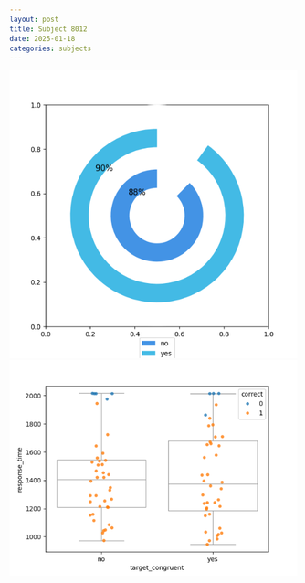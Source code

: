 ```yaml
---
layout: post
title: Subject 8012
date: 2025-01-18
categories: subjects
---
```


![](data/8012/run-2/8012_accuracy_target_congruence.png)
![](data/8012/run-2/8012_rt_congruence.png)

